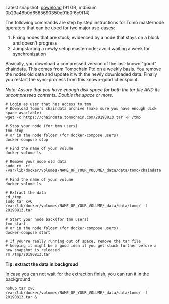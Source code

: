 
Latest snapshot: [download](https://chaindata.tomochain.com/20190813.tar) (91 GB, md5sum 0b23a48b0d6585690350e91b0f6c9f14)

The following commands are step by step instructions for Tomo masternode operators that can be used for two major use-cases:

1. Fixing nodes that are stuck; evidenced by a node that stays on a block and doesn't progress
2. Jumpstarting a newly setup masternode; avoid waiting a week for synchronization

Basically, you download a compressed version of the last-known "good" chaindata. This comes from Tomochain Ptd on a weekly basis. You remove the nodes old data and update it with the newly downloaded data. Finally you restart the sync-process from this known-good checkpoint.

*Note: Assure that you have enough disk space for both the tar file AND its uncompressed contents. Double the space or more.*

```
# Login as user that has access to tmn
# Download Tomo's chaindata archive (make sure you have enough disk space available)
wget -c https://chaindata.tomochain.com/20190813.tar -P /tmp

# Stop your node (for tmn users)
tmn stop
# or in the node folder (for docker-compose users)
docker-compose stop

# Find the name of your volume
docker volume ls

# Remove your node old data
sudo rm -rf /var/lib/docker/volumes/NAME_OF_YOUR_VOLUME/_data/data/tomo/chaindata

# Find the name of your volume
docker volume ls

# Extract the data
cd /tmp
sudo tar xvC /var/lib/docker/volumes/NAME_OF_YOUR_VOLUME/_data/data/tomo/ -f 20190813.tar

# Start your node back(for tmn users)
tmn start
# or in the node folder (for docker-compose users)
docker-compose start

# If you're really running out of space, remove the tar file
# keeping it might be a good idea if you get stuck further before a new snapshot is released
rm /tmp/20190813.tar
```

**Tip: extract the data in backgroud**

In case you can not wait for the extraction finish, you can run it in the background
```
nohup tar xvC /var/lib/docker/volumes/NAME_OF_YOUR_VOLUME/_data/data/tomo/ -f 20190813.tar &
```
